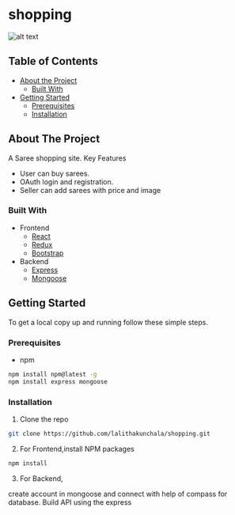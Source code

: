 # shopping

![alt text](file:///home/lalithakunchala/sarees.png "Home Screenshot")


## Table of Contents

* [About the Project](#about-the-project)
  * [Built With](#built-with)
* [Getting Started](#getting-started)
  * [Prerequisites](#prerequisites)
  * [Installation](#installation)




## About The Project


A Saree shopping site. Key Features
  - User can buy sarees.
  - OAuth login and registration.
  - Seller can add sarees with price and image
### Built With
- Frontend
    - [React](https://reactjs.org/)
    - [Redux](https://redux.js.org/)
    - [Bootstrap](https://getbootstrap.com/)
- Backend
    - [Express](https://www.express.org/)
    - [Mongoose](https://mongoosejs.com/)

## Getting Started

To get a local copy up and running follow these simple steps.

### Prerequisites

* npm
```sh
npm install npm@latest -g
npm install express mongoose
```


### Installation
 
1. Clone the repo
```sh
git clone https://github.com/lalithakunchala/shopping.git
```
2. For Frontend,install NPM packages
```sh
npm install
```

3. For Backend,

create account in mongoose and connect with help of compass for database. 
Build API using the express 
```
